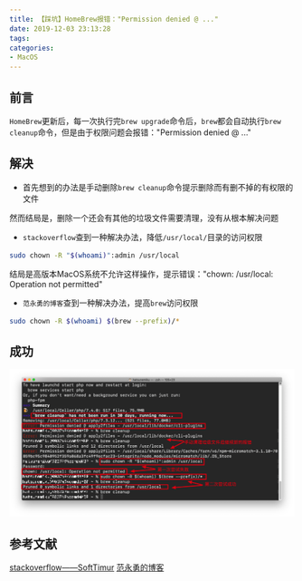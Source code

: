 ```yaml
---
title: 【踩坑】HomeBrew报错："Permission denied @ ..."
date: 2019-12-03 23:13:28
tags:
categories:
- MacOS
---
```


## 前言

`HomeBrew`更新后，每一次执行完`brew upgrade`命令后，`brew`都会自动执行`brew cleanup`命令，但是由于权限问题会报错："Permission denied @ ..."

<!-- more -->

## 解决

- 首先想到的办法是手动删除`brew cleanup`命令提示删除而有删不掉的有权限的文件

然而结局是，删除一个还会有其他的垃圾文件需要清理，没有从根本解决问题

- `stackoverflow`查到一种解决办法，降低`/usr/local/`目录的访问权限

``` bash
sudo chown -R "$(whoami)":admin /usr/local
```

结局是高版本MacOS系统不允许这样操作，提示错误："chown: /usr/local: Operation not permitted"

- `范永勇的博客`查到一种解决办法，提高`brew`访问权限

``` bash
sudo chown -R $(whoami) $(brew --prefix)/*
```

## 成功

![01.png](/images/20191203231328/01.png)

## 参考文献

[stackoverflow——SoftTimur](https://stackoverflow.com/questions/54682876/brew-cleanup-error-permission-denied-unlink-internal)
[范永勇的博客](http://www.fanyeong.com/2017/12/14/homebrew-update-fail/)

